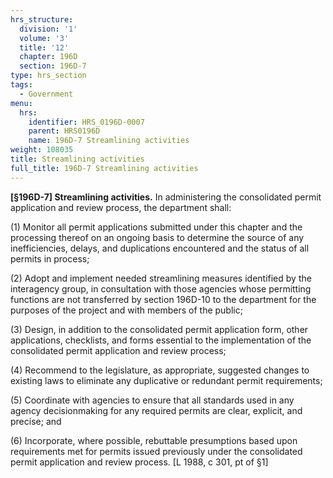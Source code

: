 ```yaml
---
hrs_structure:
  division: '1'
  volume: '3'
  title: '12'
  chapter: 196D
  section: 196D-7
type: hrs_section
tags:
  - Government
menu:
  hrs:
    identifier: HRS_0196D-0007
    parent: HRS0196D
    name: 196D-7 Streamlining activities
weight: 108035
title: Streamlining activities
full_title: 196D-7 Streamlining activities
---
```

**[§196D-7] Streamlining activities.** In administering the consolidated permit application and review process, the department shall:

(1) Monitor all permit applications submitted under this chapter and the processing thereof on an ongoing basis to determine the source of any inefficiencies, delays, and duplications encountered and the status of all permits in process;

(2) Adopt and implement needed streamlining measures identified by the interagency group, in consultation with those agencies whose permitting functions are not transferred by section 196D-10 to the department for the purposes of the project and with members of the public;

(3) Design, in addition to the consolidated permit application form, other applications, checklists, and forms essential to the implementation of the consolidated permit application and review process;

(4) Recommend to the legislature, as appropriate, suggested changes to existing laws to eliminate any duplicative or redundant permit requirements;

(5) Coordinate with agencies to ensure that all standards used in any agency decisionmaking for any required permits are clear, explicit, and precise; and

(6) Incorporate, where possible, rebuttable presumptions based upon requirements met for permits issued previously under the consolidated permit application and review process. [L 1988, c 301, pt of §1]